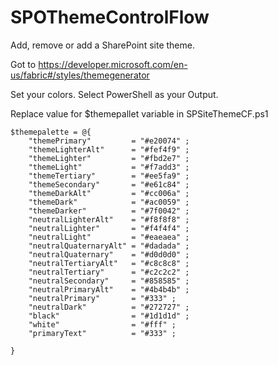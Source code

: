 # SPOThemeControlFlow
Add, remove or add a SharePoint site theme. 

Got to https://developer.microsoft.com/en-us/fabric#/styles/themegenerator

Set your colors. Select PowerShell as your Output. 

Replace value for $themepallet variable in SPSiteThemeCF.ps1
   

    $themepalette = @{
        "themePrimary"         = "#e20074" ;
        "themeLighterAlt"      = "#fef4f9" ;
        "themeLighter"         = "#fbd2e7" ;
        "themeLight"           = "#f7add3" ;
        "themeTertiary"        = "#ee5fa9" ;
        "themeSecondary"       = "#e61c84" ;
        "themeDarkAlt"         = "#cc006a" ;
        "themeDark"            = "#ac0059" ;
        "themeDarker"          = "#7f0042" ;
        "neutralLighterAlt"    = "#f8f8f8" ;
        "neutralLighter"       = "#f4f4f4" ;
        "neutralLight"         = "#eaeaea" ;
        "neutralQuaternaryAlt" = "#dadada" ;
        "neutralQuaternary"    = "#d0d0d0" ;
        "neutralTertiaryAlt"   = "#c8c8c8" ;
        "neutralTertiary"      = "#c2c2c2" ;
        "neutralSecondary"     = "#858585" ;
        "neutralPrimaryAlt"    = "#4b4b4b" ;
        "neutralPrimary"       = "#333" ;
        "neutralDark"          = "#272727" ;
        "black"                = "#1d1d1d" ;
        "white"                = "#fff" ;
        "primaryText"          = "#333" ;

    }
